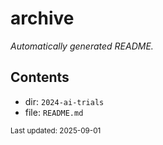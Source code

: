<!-- templates/folder.md.j2 -->
# archive
_Automatically generated README._

## Contents
- dir: `2024-ai-trials` 
- file: `README.md` 


<sub>Last updated: 2025-09-01</sub>
